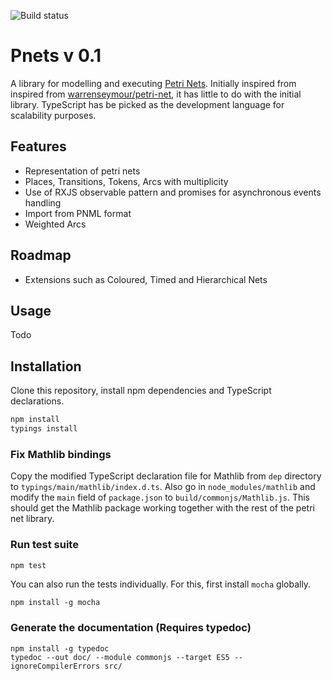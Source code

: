 ![Build status](https://travis-ci.org/smamessier/pnets.svg?branch=master)

# Pnets v 0.1
A library for modelling and executing [Petri Nets](http://en.wikipedia.org/wiki/Petri_net).
Initially inspired from  inspired from [warrenseymour/petri-net](warrenseymour/petri-net),
it has little to do with the initial library. TypeScript has be picked as the
development language for scalability purposes.

## Features
- Representation of petri nets
- Places, Transitions, Tokens, Arcs with multiplicity
- Use of RXJS observable pattern and promises for asynchronous events handling
- Import from PNML format
- Weighted Arcs

## Roadmap
- Extensions such as Coloured, Timed and Hierarchical Nets

## Usage

Todo

## Installation

Clone this repository, install npm dependencies and TypeScript declarations.
```bash
npm install
typings install
```
### Fix Mathlib bindings
Copy the modified TypeScript declaration file for Mathlib from `dep` directory to `typings/main/mathlib/index.d.ts`. Also go in `node_modules/mathlib` and modify the `main` field of `package.json` to `build/commonjs/Mathlib.js`. This should get the Mathlib package working together with the rest of the petri net library.

### Run test suite
```bash
npm test
```

You can also run the tests individually. For this, first install `mocha` globally.
```
npm install -g mocha
```

### Generate the documentation (Requires typedoc)
```
npm install -g typedoc
typedoc --out doc/ --module commonjs --target ES5 --ignoreCompilerErrors src/
```
